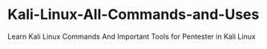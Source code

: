 # Kali-Linux-All-Commands-and-Uses
Learn Kali Linux Commands And Important Tools for Pentester in Kali Linux
